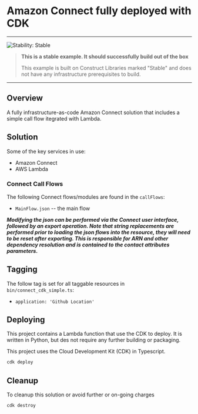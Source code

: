 # Amazon Connect fully deployed with CDK

<!--BEGIN STABILITY BANNER-->
---

![Stability: Stable](https://img.shields.io/badge/stability-Stable-success.svg?style=for-the-badge)

> **This is a stable example. It should successfully build out of the box**
>
> This example is built on Construct Libraries marked "Stable" and does not have any infrastructure prerequisites to build.
---
<!--END STABILITY BANNER-->

## Overview

A fully infrastructure-as-code Amazon Connect solution that includes a simple call flow itegrated with Lambda.

## Solution

Some of the key services in use:
* Amazon Connect
* AWS Lambda

### Connect Call Flows
The following Connect flows/modules are found in the `callFlows`:
* `MainFlow.json` -- the main flow

***Modifying the json can be performed via the Connect user interface, followed by an export operation. Note that string replacements are performed prior to loading the json flows into the resource, they will need to be reset after exporting.  This is responsible for ARN and other dependency resolution and is contained to the contact attributes parameters.***

## Tagging
The follow tag is set for all taggable resources in `bin/connect_cdk_simple.ts`:
* `application: 'Github Location'`

## Deploying 

This project contains a Lambda function that use the CDK to deploy.  It is written in Python, but des not require any further building or packaging.

This project uses the Cloud Development Kit (CDK) in Typescript. 

```bash
cdk deploy
``` 

## Cleanup
To cleanup this solution or avoid further or on-going charges

```bash
cdk destroy
```